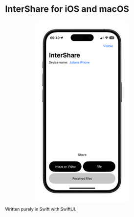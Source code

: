 # InterShare for iOS and macOS

<div align="center">
    <img align="center" src="./Assets/iOS-Screenshot.png" width="300" />
</div>

Written purely in Swift with SwiftUI.